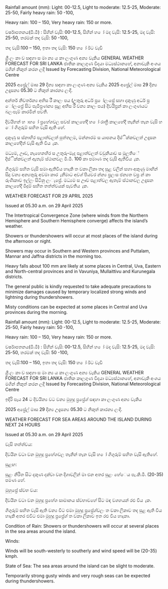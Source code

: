 Rainfall amount (mm): Light: 00-12.5, Light to moderate: 12.5-25, Moderate: 25-50, Fairly heavy rain: 50 -100,

Heavy rain: 100 – 150, Very heavy rain: 150 or more.

වර්ෂාපතනය(මි.මී) : සිහින් වැසි: 00-12.5, සිහින් හ ෝ මද වැසි: 12.5-25, මද වැසි: 25-50, තරමක් තද වැසි: 50 -100,

තද වැසි:100 – 150, ඉතා තද වැසි: 150 හ ෝ ඊට වැඩි

ශ්‍රී ලං කා ව සඳහා ස මා න්‍ය ය කා ලංගුණ අන්‍ය වැකිය GENERAL WEATHER FORECAST FOR SRI LANKA ජාතික කාලගුණ විදයා මධ්‍යස්ථානහේ, අනාවැකි අංශය මගින් නිකුත් කරන ලදි Issued by Forecasting Division, National Meteorological Centre

2025 අප්‍රේල් මාස 29 දින්‍ය සඳහා කා ලංගුණ අන්‍ය වැකිය 2025 අප්‍රේල් මාස 29 දින්‍ය උදෑසන්‍ය 05.30 ට නිකුත් කාරන්‍ය ලංදි.

අන්තර් නිවර්තන්‍ය අභිස රී කාලං පය (උතුරු අර්ධ ප්‍ර ෝලංප්‍රේ සහා දකුණු අර්ධ ප්‍ර ෝලංප්‍රේ සිට පැමිප්‍රණන්‍ය සුළ අභිස රී වන්‍ය කාලං පය) දිවයිප්‍රන් කා ලංගුණයට බලංපෑම් කාරමින් පවතී.

දිවයිහන් හ ාහ ෝ ප්‍රහේශවල සවස් කාලහේදී හ ෝ රාත්‍රී කාලහේදී තැනින් තැන වැසි හ ෝ ගිගුරුම් සහිත වැසි ඇති හේ.

දකුණු ස ස්නාහිර පළාත්වලත් පුත්තලම, මන්නාරම ස යාපනය දිස්ික්කවලත් උදෑසන කාලහේදීත් වැසි ඇති විය ැක.

මධ්‍යම, ඌව, නැහෙනහිර ස උතුරු-මැද පළාත්වලත් වවුනියාව ස මුලතිේ දිස්ික්කවලත් ඇතැම් ස්ථානවල මි.මී. 100 කා පමාණ තද වැසි ඇතිවිය ැක.

ගිගුරුම් සහිත වැසි සමා ඇතිවිය හාැකි ත වකා ලිකා තද සුළ වලින් සහා අකුණු මාඟින් සිදු වන්‍ය අන්‍යතුරු අවමා කාර ැනීමාට අවශ්‍ පියවර න්න්‍ය ප්‍රලංස ජන්‍යත වප්‍ර න් කා රුණිකාව ඉල්ලං සිටිනු ලංැප්‍රේ. මධ්‍යම ස ඌව පළාත්වල ඇතැම් ස්ථානවල උදෑසන කාලහේදී මීදුම් සහිත තත්ත්වයක් පැවතිය ැක.

WEATHER FORECAST FOR 29 APRIL 2025

Issued at 05.30 a.m. on 29 April 2025

The Intertropical Convergence Zone (where winds from the Northern Hemisphere and Southern Hemisphere converge) affects the island’s weather.

Showers or thundershowers will occur at most places of the island during the afternoon or night.

Showers may occur in Southern and Western provinces and Puttalam, Mannar and Jaffna districts in the morning too.

Heavy falls about 100 mm are likely at some places in Central, Uva, Eastern and North-central provinces and in Vavuniya, Mullaittivu and Kurunegala districts.

The general public is kindly requested to take adequate precautions to minimize damages caused by temporary localized strong winds and lightning during thundershowers.

Misty conditions can be expected at some places in Central and Uva provinces during the morning.

Rainfall amount (mm): Light: 00-12.5, Light to moderate: 12.5-25, Moderate: 25-50, Fairly heavy rain: 50 -100,

Heavy rain: 100 – 150, Very heavy rain: 150 or more.

වර්ෂාපතනය(මි.මී) : සිහින් වැසි: 00-12.5, සිහින් හ ෝ මද වැසි: 12.5-25, මද වැසි: 25-50, තරමක් තද වැසි: 50 -100,

තද වැසි:100 – 150, ඉතා තද වැසි: 150 හ ෝ ඊට වැඩි

ශ්‍රී ලං කා ව සඳහා ස මා න්‍ය ය කා ලංගුණ අන්‍ය වැකිය GENERAL WEATHER FORECAST FOR SRI LANKA ජාතික කාලගුණ විදයා මධ්‍යස්ථානහේ, අනාවැකි අංශය මගින් නිකුත් කරන ලදි Issued by Forecasting Division, National Meteorological Centre

ඉදිරි පැය 24 ට දිවයින්‍ය වට වන්‍ය මුහුදු ප්‍රප්‍රේශ්‍ සඳහා කා ලංගුණ අන්‍ය වැකිය

2025 අප්‍රේල් මාස 29 දින්‍ය උදෑසන්‍ය 05.30 ට නිකුත් කාරන්‍ය ලංදි.

WEATHER FORECAST FOR SEA AREAS AROUND THE ISLAND DURING NEXT 24 HOURS

Issued at 05.30 a.m. on 29 April 2025

වැසි තත්ත්වය:

දිවයින වටා වන මුහුදු ප්‍රහේශවල තැනින් තැන වැසි හ ෝ ගිගුරුම් සහිත වැසි ඇතිහේ.

සුළඟ:

සුළං නිරිත සිට දකුණ දක්වා වන දිශාවලින් මා එන අතර සුළං හේෙය පැ.කි.මී. (20-35) පමණ හේ.

මුහුප්‍රේ ස්වභ වය:

දිවයින වටා වන මුහුදු ප්‍රහේශ සාමානය ස්වභාවහේ සිට මඳ වශහයන් රළු විය ැක.

ගිගුරුම් සහිත වැසි ඇති වන්‍ය විට එමා මුහුදු ප්‍රප්‍රේශ්‍වලං ත වකා ලිකාව තද සුළ ඇති විය හාැකි අතර එවිට එමා මුහුදු ප්‍රප්‍රේශ්‍ ත වකා ලිකාව ඉත රළු විය හාැකා.

Condition of Rain: Showers or thundershowers will occur at several places in the sea areas around the island.

Winds:

Winds will be south-westerly to southerly and wind speed will be (20-35) kmph.

State of Sea: The sea areas around the island can be slight to moderate.

Temporarily strong gusty winds and very rough seas can be expected during thundershowers.